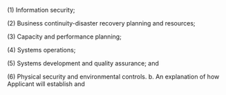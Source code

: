 \(1\) Information security; 

\(2\) Business continuity-disaster recovery planning and resources;

 \(3\) Capacity and performance planning;

\(4\) Systems operations;

 \(5\) Systems development and quality assurance; and 

\(6\) Physical security and environmental controls. b. An explanation of how Applicant will establish and

